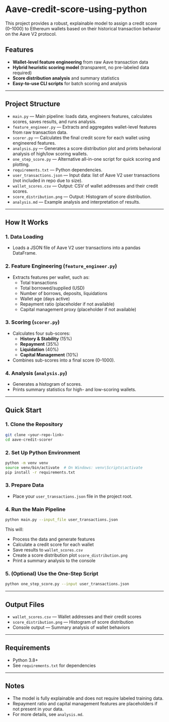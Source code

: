 # Aave-credit-score-using-python

This project provides a robust, explainable model to assign a credit score (0–1000) to Ethereum wallets based on their historical transaction behavior on the Aave V2 protocol.

## Features

- **Wallet-level feature engineering** from raw Aave transaction data
- **Hybrid heuristic scoring model** (transparent, no pre-labeled data required)
- **Score distribution analysis** and summary statistics
- **Easy-to-use CLI scripts** for batch scoring and analysis

---

## Project Structure

- `main.py` — Main pipeline: loads data, engineers features, calculates scores, saves results, and runs analysis.
- `feature_engineer.py` — Extracts and aggregates wallet-level features from raw transaction data.
- `scorer.py` — Calculates the final credit score for each wallet using engineered features.
- `analysis.py` — Generates a score distribution plot and prints behavioral analysis of high/low scoring wallets.
- `one_step_score.py` — Alternative all-in-one script for quick scoring and plotting.
- `requirements.txt` — Python dependencies.
- `user_transactions.json` — Input data: list of Aave V2 user transactions (not included in repo due to size).
- `wallet_scores.csv` — Output: CSV of wallet addresses and their credit scores.
- `score_distribution.png` — Output: Histogram of score distribution.
- `analysis.md` — Example analysis and interpretation of results.

---

## How It Works

### 1. Data Loading

- Loads a JSON file of Aave V2 user transactions into a pandas DataFrame.

### 2. Feature Engineering (`feature_engineer.py`)

- Extracts features per wallet, such as:
  - Total transactions
  - Total borrowed/supplied (USD)
  - Number of borrows, deposits, liquidations
  - Wallet age (days active)
  - Repayment ratio (placeholder if not available)
  - Capital management proxy (placeholder if not available)

### 3. Scoring (`scorer.py`)

- Calculates four sub-scores:
  - **History & Stability** (15%)
  - **Repayment** (35%)
  - **Liquidation** (40%)
  - **Capital Management** (10%)
- Combines sub-scores into a final score (0–1000).

### 4. Analysis (`analysis.py`)

- Generates a histogram of scores.
- Prints summary statistics for high- and low-scoring wallets.

---

## Quick Start

### 1. Clone the Repository

```bash
git clone <your-repo-link>
cd aave-credit-scorer
```

### 2. Set Up Python Environment

```bash
python -m venv venv
source venv/bin/activate  # On Windows: venv\Scripts\activate
pip install -r requirements.txt
```

### 3. Prepare Data

- Place your `user_transactions.json` file in the project root.

### 4. Run the Main Pipeline

```bash
python main.py --input_file user_transactions.json
```

This will:
- Process the data and generate features
- Calculate a credit score for each wallet
- Save results to `wallet_scores.csv`
- Create a score distribution plot `score_distribution.png`
- Print a summary analysis to the console

### 5. (Optional) Use the One-Step Script

```bash
python one_step_score.py --input user_transactions.json
```

---

## Output Files

- `wallet_scores.csv` — Wallet addresses and their credit scores
- `score_distribution.png` — Histogram of score distribution
- Console output — Summary analysis of wallet behaviors

---

## Requirements

- Python 3.8+
- See `requirements.txt` for dependencies

---

## Notes

- The model is fully explainable and does not require labeled training data.
- Repayment ratio and capital management features are placeholders if not present in your data.
- For more details, see `analysis.md`.
